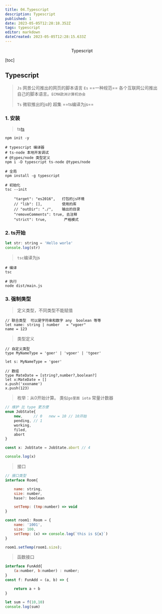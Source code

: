 ```yaml
---
title: 04.Typescript
description: Typescript
published: 1
date: 2023-05-05T12:28:18.352Z
tags: typescript
editor: markdown
dateCreated: 2023-05-05T12:28:15.633Z
---
```


<center>Typescript</center>



[toc]







## Typescript

> `Js` 网景公司推出的网页的脚本语言
> `Es` ==一种规范== 各个互联网公司推出自己的脚本语言。`ECMA欧洲计算机协会`
>
> `Ts` 微软推出的js的 超集 ==ts编译为js==





### 1. 安装

> ts[ts](https://www.tslang.cn/)

```shell
npm init -y 

# typescript 编译器
# ts-node 本地开发调试
# @types/node 类型定义
npm i -D typescript ts-node @types/node
```

```shell
# 全局
npm install -g typescript

# 初始化
tsc --init 

    "target": "es2016",   打包的js环境
    // "lib": [],         使用的库
    // "outDir": "./",    输出的目录
    "removeComments": true, 去注释
    "strict": true,        严格模式
```



### 2. ts开始

```js
let str: string = 'Hello worle'
console.log(str)
```

> `tsc`编译为js

```shell
# 编译
tsc

# 执行
node dist/main.js 
```



### 3. 强制类型

> 定义类型，不同类型不能赋值

```tsx
// 联合类型  可以是字符串和数字 any  boolean 等等
let name: string | number   = "vgoer"
name = 123
```

> 类型定义

```tsx
// 自定义类型  
type MyNameType = 'goer' | 'vgoer' | 'tgoer'

let s: MyNameType = 'goer'

// 数组
type MateDate = [string?,number?,boolean?]
let x:MateDate = []
x.push('xxxname')
x.push(123)
```

> 枚举：从0开始计算。 类似`go里面 iota` 常量计数器

```js
// 维护 比 type 更方便
enum JobState{
    new,     // 0   new = 10 // 10开始
    pending, // 1
    working,
    filed,
    abort
}

const x: JobState = JobState.abort // 4

console.log(x)
```

> 接口

```js
// 接口类型
interface Room{

    name: string,
    size: number,
    hase?: boolean

    setTemp: (tmp:number) => void
}

const room1: Room = {
    name: '1001',
    size: 100,
    setTemp: (x) => console.log(`this is ${x}`)
}

room1.setTemp(room1.size);
```

> 函数接口

```js
interface FunAdd{
    (a:number, b:number) : number;
}
const f: FunAdd = (a, b) => {

    return a + b
}

let sum = f(10,10)
console.log(sum)
```

